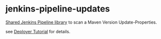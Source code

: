 # jenkins-pipeline-updates

[Shared Jenkins Pipeline library](https://github.com/jenkinsci/workflow-cps-global-lib-plugin/blob/master/README.md) to scan a Maven Version Update-Properties.

see [Deployer Tutorial](https://github.com/t1/deployer/blob/master/docs/tutorial.md) for details.
